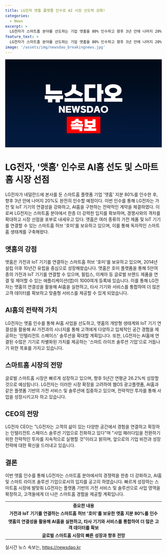```yaml
---
title: LG전자 앳홈 플랫폼 인수로 AI 시장 선도력 강화!
categories:
  - News
excerpt: >
  LG전자가 스마트홈 분야를 선도하는 기업 앳홈을 80% 인수하고 향후 3년 안에 나머지 20%도 인수할 예정이다. 앳홈은 가전과 IoT 기기를 연결하는 스마트홈 허브 호미를 보유하고 있으며, LG전자는 이를 통해 AI홈을 구현하고 차별화된 고객 경험을 제공할 계획이다. 이를 통해 LG전자는 인텔리전트 스페이스 솔루션 기업으로 진화하고 글로벌 스마트홈 시장에서의 성장을 기대하고 있다.
feature_text: >
  LG전자가 스마트홈 분야를 선도하는 기업 앳홈을 80% 인수하고 향후 3년 안에 나머지 20%도 인수할 예정이다. 앳홈은 가전과 IoT 기기를 연결하는 스마트홈 허브 호미를 보유하고 있으며, LG전자는 이를 통해 AI홈을 구현하고 차별화된 고객 경험을 제공할 계획이다. 이를 통해 LG전자는 인텔리전트 스페이스 솔루션 기업으로 진화하고 글로벌 스마트홈 시장에서의 성장을 기대하고 있다.
image: '/assets/img/newsdao_breakingnews.jpg'
---
```


<p><img src="/assets/img/newsdao_breakingnews.jpg" alt="flaretime 속보" /></p>

<h1>LG전자, '앳홈' 인수로 AI홈 선도 및 스마트홈 시장 선점</h1>

<p data-ke-size="size16">LG전자가 네덜란드에 본사를 둔 스마트홈 플랫폼 기업 '앳홈' 지분 80%를 인수한 후, 향후 3년 안에 나머지 20%도 완전히 인수할 예정이다. 이번 인수를 통해 LG전자는 가전 및 IoT 기기의 연결성을 강화하고, AI홈을 구현하는 전략적인 계약을 체결하였다. 이로써 LG전자는 스마트홈 분야에서 한층 더 강력한 입지를 확보하며, 경쟁사와의 격차를 확대하고 시장 선점을 포부로 내세우고 있다. 앳홈은 여러 종류의 가전 제품 및 IoT 기기를 연결할 수 있는 스마트홈 허브 '호미'를 보유하고 있으며, 이를 통해 독자적인 스마트홈 생태계를 구축해왔다.</p>

<h2 data-ke-size="size26">앳홈의 강점</h2>

<p data-ke-size="size16">앳홈은 가전과 IoT 기기를 연결하는 스마트홈 허브 '호미'를 보유하고 있으며, 2014년 설립 이후 10년간 유럽을 중심으로 성장해왔습니다. 앳홈은 호미 플랫폼을 통해 5만여종의 가전과 IoT 기기를 연결할 수 있으며, 필립스, 이케아 등 글로벌 브랜드 제품을 연결 및 제어할 수 있는 애플리케이션(앱)이 1000여개 등록돼 있습니다. 이를 통해 LG전자는 앳홈의 연결성을 활용해 AI홈을 실현하고, 타사 기기와 서비스를 통합하여 더 많은 고객 데이터를 확보하고 맞춤형 서비스를 제공할 수 있게 되었습니다.</p>

<h2 data-ke-size="size26">AI홈의 전략적 가치</h2>

<p data-ke-size="size16">LG전자는 앳홈 인수를 통해 AI홈 사업을 선도하고, 앳홈의 개방형 생태계와 IoT 기기 연결성을 활용해 AI 가전과의 시너지를 통해 고객에게 다양하고 입체적인 공간 경험을 제공하는 '인텔리전트 스페이스' 솔루션을 확대할 계획입니다. 또한, LG전자는 AI홈에 연결된 수많은 기기로 차별화된 가치를 제공하는 '스마트 라이프 솔루션 기업'으로 거듭나기 위한 목표를 가지고 있습니다.</p>

<h2 data-ke-size="size26">스마트홈 시장의 전망</h2>

<p data-ke-size="size16">글로벌 스마트홈 시장은 빠르게 성장하고 있으며, 향후 5년간 연평균 26.2%씩 성장할 것으로 예상됩니다. LG전자는 이러한 시장 확장을 고려하여 웹OS 광고플랫폼, AI홈과 같은 플랫폼 기반의 가전 서비스 및 솔루션에 집중하고 있으며, 전략적인 투자를 통해 사업을 성장시키고자 하고 있습니다.</p>

<h2 data-ke-size="size26">CEO의 전망</h2>

<p data-ke-size="size16">LG전자 CEO는 "LG전자는 고객의 삶이 있는 다양한 공간에서 경험을 연결하고 확장하는 인텔리전트 스페이스 솔루션 기업으로 진화하고 있다"며 "사업 패러다임을 전환하기 위한 전략적인 투자를 지속적으로 실행할 것"이라고 밝히며, 앞으로의 기업 비전과 성장 전략에 대한 확신을 드러내고 있습니다.</p>

<h2 data-ke-size="size26">결론</h2>

<p data-ke-size="size16">이번 앳홈 인수를 통해 LG전자는 스마트홈 분야에서의 경쟁력을 한층 더 강화하고, AI홈 및 스마트 라이프 솔루션 기업으로서의 입지를 공고히 하였습니다. 빠르게 성장하는 스마트홈 시장에 발맞춰 LG전자는 플랫폼 기반의 가전 서비스 및 솔루션으로 사업 영역을 확장하고, 고객들에게 더 나은 스마트홈 경험을 제공할 계획입니다.</p>

<table>
   <tbody>
      <tr>
         <td style="text-align: center; height: 17px;"><b>중요한 내용</b></td>
      </tr>
      <tr>
         <td style="text-align: center; height: 17px;"><b>가전과 IoT 기기를 연결하는 스마트홈 허브 '호미'를 보유한 앳홈 지분 80%를 인수</b></td>
      </tr>
      <tr>
         <td style="text-align: center; height: 17px;"><b>앳홈의 연결성을 활용해 AI홈을 실현하고, 타사 기기와 서비스를 통합하여 더 많은 고객 데이터를 확보</b></td>
      </tr>
      <tr>
         <td style="text-align: center; height: 17px;"><b>글로벌 스마트홈 시장의 빠른 성장과 향후 전망</b></td>
      </tr>
   </tbody>
</table>
실시간 뉴스 속보는, <a href="https://newsdao.kr" rel="dofollow">https://newsdao.kr</a>


